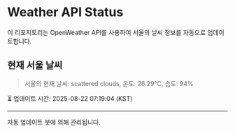 
# Weather API Status

이 리포지토리는 OpenWeather API를 사용하여 서울의 날씨 정보를 자동으로 업데이트합니다.

## 현재 서울 날씨
> 서울의 현재 날씨: scattered clouds, 온도: 26.29°C, 습도: 94%

⏳ 업데이트 시간: 2025-08-22 07:19:04 (KST)

---
자동 업데이트 봇에 의해 관리됩니다.

